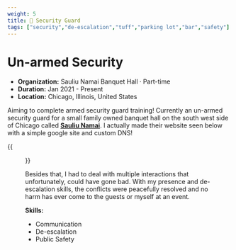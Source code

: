 ```yaml
---
weight: 5
title: 👮 Security Guard
tags: ["security","de-escalation","tuff","parking lot","bar","safety"]
---
```

# Un-armed Security

- **Organization:** Sauliu Namai Banquet Hall · Part-time
- **Duration:** Jan 2021 - Present
- **Location:** Chicago, Illinois, United States

Aiming to complete armed security guard training! Currently an un-armed security guard for a small family owned banquet hall on the south west side of Chicago called [**Sauliu Namai**](https://www.sauliu-namai.org). I actually made their website seen below with a simple google site and custom DNS!

{{<figure src="/img/banquet.png">}}

Besides that, I had to deal with multiple interactions that unfortunately, could have gone bad. With my presence and de-escalation skills, the conflicts were peacefully resolved and no harm has ever come to the guests or myself at an event.

**Skills:**

- Communication
- De-escalation
- Public Safety
